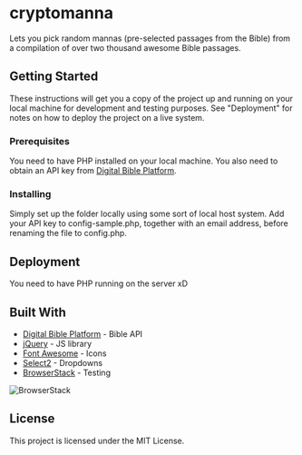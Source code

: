 # cryptomanna
Lets you pick random mannas (pre-selected passages from the Bible) from a compilation of over two thousand awesome Bible passages.

## Getting Started
These instructions will get you a copy of the project up and running on your local machine for development and testing purposes. See "Deployment" for notes on how to deploy the project on a live system.

### Prerequisites
You need to have PHP installed on your local machine. You also need to obtain an API key from [Digital Bible Platform](https://digitalbibleplatform.com/).

### Installing
Simply set up the folder locally using some sort of local host system. Add your API key to config-sample.php, together with an email address, before renaming the file to config.php.

## Deployment
You need to have PHP running on the server xD

## Built With
* [Digital Bible Platform](https://digitalbibleplatform.com/) - Bible API
* [jQuery](https://jquery.com/) - JS library
* [Font Awesome](https://fontawesome.com/) - Icons
* [Select2](https://select2.org/) - Dropdowns
* [BrowserStack](https://www.browserstack.com/) - Testing

![BrowserStack](https://joinmyblog.com/browserstack.png)

## License
This project is licensed under the MIT License.